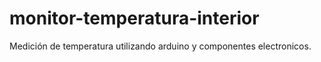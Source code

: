 # monitor-temperatura-interior
Medición de temperatura utilizando arduino y componentes electronicos.
